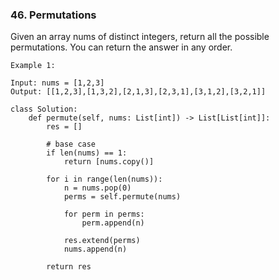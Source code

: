 ### 46. Permutations

Given an array nums of distinct integers, return all the possible permutations. You can return the answer in any order.

```
Example 1:

Input: nums = [1,2,3]
Output: [[1,2,3],[1,3,2],[2,1,3],[2,3,1],[3,1,2],[3,2,1]]
```

```
class Solution:
    def permute(self, nums: List[int]) -> List[List[int]]:
        res = []
        
        # base case
        if len(nums) == 1:
            return [nums.copy()]
        
        for i in range(len(nums)):
            n = nums.pop(0)
            perms = self.permute(nums)
            
            for perm in perms:
                perm.append(n)
                
            res.extend(perms)
            nums.append(n)
        
        return res
```            
